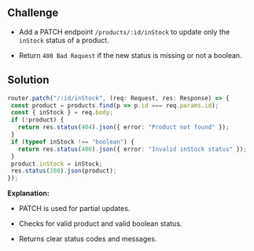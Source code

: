﻿


## Challenge


-   Add a PATCH endpoint  `/products/:id/inStock`  to update only the  `inStock`  status of a product.
    
-   Return  `400 Bad Request`  if the new status is missing or not a boolean.
    

## Solution 
 ```typescript
router.patch("/:id/inStock", (req: Request, res: Response) => {
  const product = products.find(p => p.id === req.params.id);
  const { inStock } = req.body;
  if (!product) {
    return res.status(404).json({ error: "Product not found" });
  }
  if (typeof inStock !== "boolean") {
    return res.status(400).json({ error: "Invalid inStock status" });
  }
  product.inStock = inStock;
  res.status(200).json(product);
});

 ```
**Explanation:**

-   PATCH is used for partial updates.
    
-   Checks for valid product and valid boolean status.
    
-   Returns clear status codes and messages.
    


